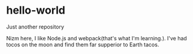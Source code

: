 # hello-world
Just another repository

Nizm here, I like Node.js and webpack(that's what I'm learning.).
I've had tocos on the moon and find them far supperior to Earth tacos.
